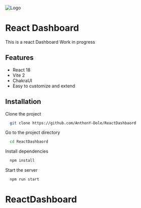 ![Logo]([https://www.zupimages.net/viewer.php?id=23/23/u0jy.png](https://zupimages.net/viewer.php?id=23/23/u0jy.png))

# React Dashboard

This is a react Dashboard
Work in progress

## Features

- React 18
- Vite 2
- ChakraUI
- Easy to customize and extend

## Installation

Clone the project

```bash
  git clone https://github.com/AnthonY-Dole/ReactDashbaord
```

Go to the project directory

```bash
  cd ReactDashbaord
```

Install dependencies

```bash
  npm install
```

Start the server

```bash
  npm run start
```
# ReactDashboard
